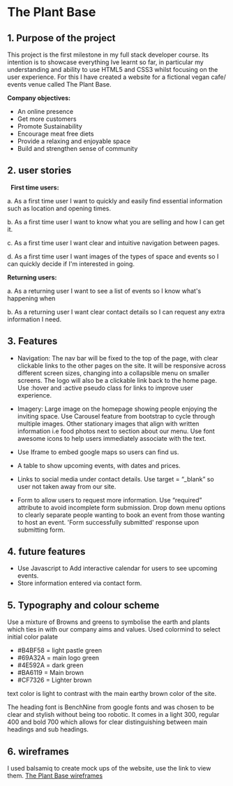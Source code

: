 # The Plant Base

## __1. Purpose of the project__ 

 This project is the first milestone in my full stack developer course. Its intention is to showcase everything Ive learnt so far, in particular my understanding and ability to use HTML5 and CSS3 whilst focusing on the user experience. For this I have created a website for a fictional vegan cafe/ events venue called The Plant Base.

 __Company objectives:__
* An online presence
* Get more customers
* Promote Sustainability
* Encourage meat free diets
* Provide a relaxing and enjoyable space
* Build and strengthen sense of community 

## __2. user stories__
 
 __First time users:__

a. As a first time user I want to quickly and easily find essential information such as location and opening times.

b. As a first time user I want to know what you are selling and how I can get
it.

c. As a first time user I want clear and intuitive navigation between pages.

d. As a first time user I want images of the types of space and events so I can quickly decide if I'm interested in going.

 __Returning users:__

a. As a returning user I want to see a list of events so I know what's happening when 

b. As a returning user I want clear contact details so I can request any extra information I need.

## __3. Features__ 

+ Navigation: The nav bar will be fixed to the top of the page, with clear clickable links to the other pages on the site. It will be responsive across different screen sizes, changing into a collapsible menu on smaller screens.
The logo will also be a clickable link back to the home page. Use :hover and :active pseudo class for links to improve user experience.

+ Imagery: Large image on the homepage showing people enjoying the inviting space. Use Carousel feature from bootstrap to cycle through multiple images. Other stationary images that align with written information i.e food photos next to section about our menu.
Use font awesome icons to help users immediately associate with the text.

+ Use Iframe to embed google maps so users can find us.

+ A table to show upcoming events, with dates and prices.

+ Links to social media under contact details. Use target = “_blank” so user not taken away from our site.

+ Form to allow users to request more information. Use “required” attribute to avoid incomplete form submission. Drop down menu options to clearly separate people wanting to book an event from those wanting to host an event. 'Form successfully submitted' response upon submitting form.

## __4. future features__ 
	
+ Use Javascript to Add interactive calendar for users to see upcoming events. 
+ Store information entered via contact form.

## __5. Typography and colour scheme__ 

Use a mixture of Browns and greens to symbolise the earth and plants which ties in with our company aims and values. Used colormind to select initial color palate 

+ #B4BF58 = light pastle green
+ #69A32A  = main logo green
+ #4E592A  = dark green
+ #BA6119  = Main brown
+ #CF7326  = Lighter brown
 
text color is light to contrast with the main earthy brown color of the site.

The heading font is BenchNine from google fonts and was chosen to be clear and stylish without being too robotic. It comes in a light 300, regular 400 and bold 700 which allows for clear distinguishing between main headings and sub headings. 

## __6. wireframes__

I used balsamiq to create mock ups of the website, use the link to view them.
[The Plant Base wireframes](assets/images/README-images/wireframes/ThePlantBase.pdf)